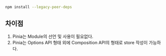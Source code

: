 ```bash
npm install --legacy-peer-deps
```

## 차이점
1. Pinia는 Module의 선언 및 사용이 필요없다.
2. Pinia는 Options API 형태 외에 Composition API의 형태로 store 작성이 가능하다.
